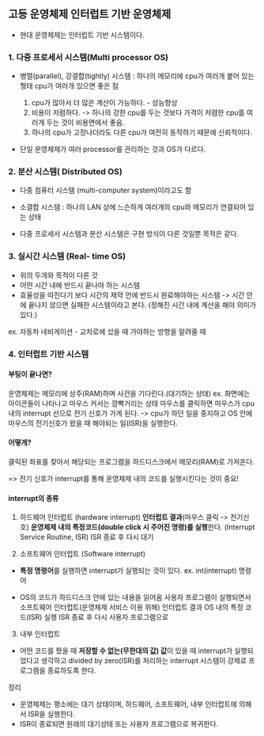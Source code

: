 ## 고등 운영체제 인터럽트 기반 운영체제

- 현대 운영체제는 인터럽트 기반 시스템이다.

### 1. 다중 프로세서 시스템(Multi processor OS)

- 병렬(parallel), 강결합(tightly) 시스템 : 하나의 메모리에 cpu가 여러개 붙어 있는 형태
  cpu가 여러개 있으면 좋은 점

  1. cpu가 많아서 더 많은 계산이 가능하다. - 성능향상
  2. 비용이 저렴하다. -> 하나의 강한 cpu를 두는 것보다 가격이 저렴한 cpu를 여러개 두는 것이 비용면에서 좋음.
  3. 하나의 cpu가 고장나더라도 다른 cpu가 여전히 동작하기 때문에 신뢰적이다.

- 단일 운영체제가 여러 processor를 관리하는 것과 OS가 다르다.

### 2. 분산 시스템( Distributed OS)

- 다중 컴퓨터 시스템 (multi-computer system)이라고도 함
- 소결합 시스템 : 하나의 LAN 상에 느슨하게 여러개의 cpu와 메모리가 연결되어 있는 상태

- 다중 프로세서 시스템과 분산 시스템은 구현 방식이 다른 것일뿐 목적은 같다.

### 3. 실시간 시스템 (Real- time OS)

- 위의 두개와 목적이 다른 것
- 어떤 시간 내에 반드시 끝나야 하는 시스템
- 효율성을 따진다기 보다 시간의 제약 안에 반드시 완료해야하는 시스템
  -> 시간 안에 끝나지 않으면 실패한 시스템이라고 본다. (정해진 시간 내에 계산을 해야 의미가 있다.)

ex. 자동차 네비게이션 - 교차로에 섰을 때 가야하는 방향을 알려줄 때

### 4. 인터럽트 기반 시스템

#### 부팅이 끝나면?

운영체제는 메모리에 상주(RAM)하며 사건을 기다린다.(대기하는 상태)
ex. 화면에는 아이콘들이 나타나고 마우스 커서는 깜빡거리는 상태
마우스를 클릭하면 마우스가 cpu 내의 interrupt 선으로 전기 신호가 가게 된다. -> cpu가 하던 일을 중지하고 OS 안에 마우스의 전기신호가 왔을 때 해야되는 일(ISR)을 실행한다.

#### 어떻게?

클릭된 좌표를 찾아서 해당되는 프로그램을 하드디스크에서 메모리(RAM)로 가져온다.

=> 전기 신호가 interrupt를 통해 운영체제 내의 코드를 실행시킨다는 것이 중요!

#### interrupt의 종류

1. 하드웨어 인터럽트 (hardware interrupt)
   **인터럽트 결과**(마우스 클릭 -> 전기신호) **운영체제 내의 특정코드(double click 시 주어진 명령)를 실행**한다. (Interrupt Service Routine, ISR) ISR 종료 후 다시 대기

2. 소프트웨어 인터럽트 (Software interrupt)

- **특정 명령어**를 실행하면 interrupt가 실행되는 것이 있다.
  ex. int(interrupt) 명령어

- OS의 코드가 하드디스크 안에 있는 내용을 읽어옴
  사용자 프로그램이 실행되면서 소프트웨어 인터럽트(운영체제 서비스 이용 위해)
  인터럽트 결과 OS 내의 특정 코드(ISR) 실행
  ISR 종료 후 다시 사용자 프로그램으로

3. 내부 인터럽트

- 어떤 코드를 짰을 때 **저장할 수 없는(무한대의 값) 값**이 있을 때 interrupt가 실행되었다고 생각하고 divided by zero(ISR)를 처리하는 interrupt 시스템이 강제로 프로그램을 종료하도록 한다.

정리

- 운영체제는 평소에는 대기 상태이며, 하드웨어, 소프트웨어, 내부 인터럽트에 의해서 ISR을 실행한다.
- ISR이 종료되면 원래의 대기상태 또는 사용자 프로그램으로 복귀한다.
